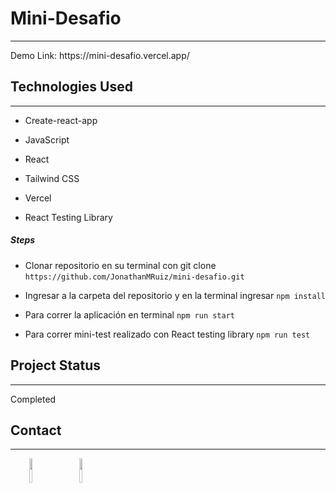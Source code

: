 <h1>Mini-Desafio</h1>
<hr><p>Demo Link: https://mini-desafio.vercel.app/</p><h2>Technologies Used</h2>
<hr>
<ul>
<li>Create-react-app</li>
</ul><ul>
</ul><ul>
<li>JavaScript</li>
</ul><ul>
<li>React</li>
</ul><ul>
<li>Tailwind CSS</li>
</ul><ul>
<li>Vercel</li>
</ul><ul>
<li>React Testing Library</li>
</ul><h5>Steps</h5><ul>
<li>Clonar repositorio en su terminal con git clone <code>https://github.com/JonathanMRuiz/mini-desafio.git</code></li>
</ul><ul>
<li>Ingresar a la carpeta del repositorio y en la terminal ingresar <code>npm install</code></li>
</ul><ul>
<li>Para correr la aplicación en terminal <code>npm run start</code></li>
</ul><ul>
<li>Para correr mini-test realizado con React testing library <code>npm run test</code></li>
</ul><h2>Project Status</h2>
<hr><p>Completed</p><h2>Contact</h2>
<hr><p><span style="margin-right: 30px;"></span><a href="https://www.linkedin.com/in/jonathanmruiz/"><img target="_blank" src="https://cdn.jsdelivr.net/gh/devicons/devicon/icons/linkedin/linkedin-original.svg" style="width: 10%;"></a><span style="margin-right: 30px;"></span><a href="https://github.com/JonathanMRuiz"><img target="_blank" src="https://cdn.jsdelivr.net/gh/devicons/devicon/icons/github/github-original.svg" style="width: 10%;"></a></p>
